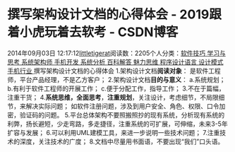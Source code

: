 
# 撰写架构设计文档的心得体会 - 2019跟着小虎玩着去软考 - CSDN博客

2014年09月03日 12:17:12[littletigerat](https://me.csdn.net/littletigerat)阅读数：2205个人分类：[软件技巧																](https://blog.csdn.net/littletigerat/article/category/2453085)[学习与思考																](https://blog.csdn.net/littletigerat/article/category/646894)[系统架构师																](https://blog.csdn.net/littletigerat/article/category/863990)[手机开发																](https://blog.csdn.net/littletigerat/article/category/649495)[系统分析																](https://blog.csdn.net/littletigerat/article/category/626213)[百科解答																](https://blog.csdn.net/littletigerat/article/category/715330)[魅力思维																](https://blog.csdn.net/littletigerat/article/category/710212)[程序设计语言																](https://blog.csdn.net/littletigerat/article/category/1269596)[设计模式																](https://blog.csdn.net/littletigerat/article/category/665290)[手机行业																](https://blog.csdn.net/littletigerat/article/category/710210)[
							](https://blog.csdn.net/littletigerat/article/category/665290)
[
																								](https://blog.csdn.net/littletigerat/article/category/1269596)
[
				](https://blog.csdn.net/littletigerat/article/category/710212)
[
			](https://blog.csdn.net/littletigerat/article/category/710212)
[
		](https://blog.csdn.net/littletigerat/article/category/715330)
[
	](https://blog.csdn.net/littletigerat/article/category/626213)
[
	](https://blog.csdn.net/littletigerat/article/category/649495)
撰写架构设计文档的心得体会
1.架构设计文档**阅读对象**：
是软件工程师，平台产品经理，不是乙方客户；
2.架构设计文档**目的与意义**：
a.系统规划；
b.有利于软件工程师的开展工作；
c.便于分配工作，指导工作；
3.不在于篇幅，注重干货；
4.**系统思维，全面思考**，**注重规划**，关注设计，考虑细节，不局限细节，来解决实际问题；
如软件注册问题，涉及到用户安全、角色、权限、口令加密，验证码的问题。
5.平台总体架构不要照搬照抄的现有系统，分析现有系统的利弊，扬长避短，少走弯路，多走捷径，注重系统的可扩展，可伸缩，未来3-5年扩容与发展；
6.可以利用UML建模工具，来进一步说明一些技术问题；
7.注重技术的深度，关注技术的广度；
8.文档中尽量用书面语，不要出现“我们”口头语。

[
](https://blog.csdn.net/littletigerat/article/category/649495)
[
  ](https://blog.csdn.net/littletigerat/article/category/863990)